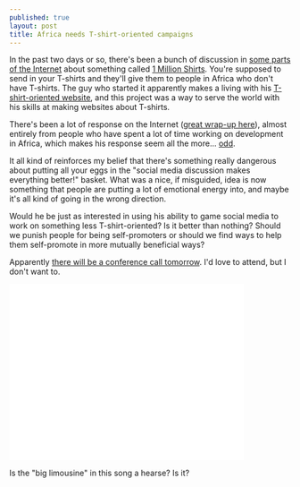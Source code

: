 ```yaml
---
published: true
layout: post
title: Africa needs T-shirt-oriented campaigns
---
```


In the past two days or so, there's been a bunch of discussion in [some parts of the Internet](http://search.twitter.com/search?q=%231millionshirts) about something called [1 Million Shirts](http://1millionshirts.org/). You're supposed to send in your T-shirts and they'll give them to people in Africa who don't have T-shirts. The guy who started it apparently makes a living with his [T-shirt-oriented website](http://iwearyourshirt.com/), and this project was a way to serve the world with his skills at making websites about T-shirts.

There's been a lot of response on the Internet ([great wrap-up here](http://informationincontext.typepad.com/good_intentions_are_not_e/2010/04/what-aid-workers-think-of-the-1-million-shirts-campaign.html)), almost entirely from people who have spent a lot of time working on development in Africa, which makes his response seem all the more... [odd](http://yfrog.us/854i9z).

It all kind of reinforces my belief that there's something really dangerous about putting all your eggs in the "social media discussion makes everything better!" basket. What was a nice, if misguided, idea is now something that people are putting a lot of emotional energy into, and maybe it's all kind of going in the wrong direction.

Would he be just as interested in using his ability to game social media to work on something less T-shirt-oriented? Is it better than nothing? Should we punish people for being self-promoters or should we find ways to help them self-promote in more mutually beneficial ways?

Apparently [there will be a conference call tomorrow](http://twitter.com/iwearyourshirt/status/13048896029). I'd love to attend, but I don't want to.

<iframe width="420" height="315" src="//www.youtube.com/embed/wcVLeUFW-AM" frameborder="0" allowfullscreen></iframe>

Is the "big limousine" in this song a hearse? Is it?


